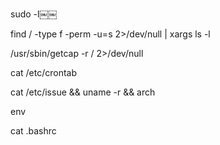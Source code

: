 sudo -l￼￼

find / -type f -perm -u=s 2>/dev/null | xargs ls -l

/usr/sbin/getcap -r / 2>/dev/null

cat /etc/crontab

cat /etc/issue && uname -r && arch

env

cat .bashrc


